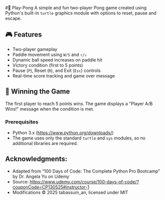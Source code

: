 #🏓 Play-Pong
A simple and fun two-player Pong game created using Python's built-in `turtle` graphics module with options to reset, pause and escape.


## 🎮 Features

- Two-player gameplay
- Paddle movement using `W/S` and `↑/↓`
- Dynamic ball speed increases on paddle hit
- Victory condition (first to 5 points)
- Pause (`P`), Reset (`R`), and Exit (`Esc`) controls
- Real-time score tracking and game over message

## 🏁 Winning the Game

The first player to reach 5 points wins. The game displays a "Player A/B Wins!" message when the condition is met.


### Prerequisites
- Python 3.x (https://www.python.org/downloads/)
- The game uses only the standard `turtle` and `sys` modules, so no additional libraries are required.


## Acknowledgments: 
 - Adapted from “100 Days of Code: The Complete Python Pro Bootcamp” by Dr. Angela Yu on Udemy 
 - Source: https://www.udemy.com/course/100-days-of-code/?couponCode=CP130525#instructor-1
 - Modifications © 2025 tabassum_an, licensed under MIT

